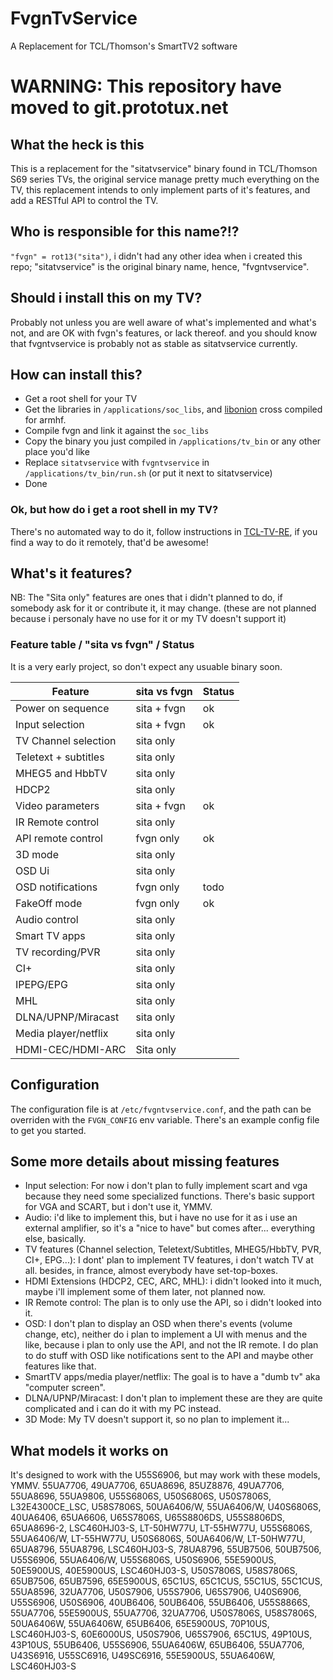 # FvgnTvService
A Replacement for TCL/Thomson's SmartTV2 software

# WARNING: This repository have moved to git.prototux.net

## What the heck is this

This is a replacement for the "sitatvservice" binary found in TCL/Thomson S69 series TVs, the original service manage pretty much everything on the TV, this replacement intends to only implement parts of it's features, and add a RESTful API to control the TV.

## Who is responsible for this name?!?

`"fvgn" = rot13("sita")`, i didn't had any other idea when i created this repo; "sitatvservice" is the original binary name, hence, "fvgntvservice".

## Should i install this on my TV?

Probably not unless you are well aware of what's implemented and what's not, and are OK with fvgn's features, or lack thereof. and you should know that fvgntvservice is probably not as stable as sitatvservice currently.

## How can install this?

* Get a root shell for your TV
* Get the libraries in `/applications/soc_libs`, and [libonion](https://github.com/davidmoreno/onion) cross compiled for armhf.
* Compile fvgn and link it against the `soc_libs`
* Copy the binary you just compiled in `/applications/tv_bin` or any other place you'd like
* Replace `sitatvservice` with `fvgntvservice` in `/applications/tv_bin/run.sh` (or put it next to sitatvservice)
* Done

### Ok, but how do i get a root shell in my TV?

There's no automated way to do it, follow instructions in [TCL-TV-RE](https://github.com/prototux/TCL-TV-reverse-engineering), if you find a way to do it remotely, that'd be awesome!

## What's it features?

NB: The "Sita only" features are ones that i didn't planned to do, if somebody ask for it or contribute it, it may change. (these are not planned because i personaly have no use for it or my TV doesn't support it)

### Feature table / "sita vs fvgn" / Status

It is a very early project, so don't expect any usuable binary soon.

| Feature                  | sita vs fvgn | Status |
| ------------------------ | ------------ | ------ |
| Power on sequence        | sita + fvgn  | ok     |
| Input selection          | sita + fvgn  | ok     |
| TV Channel selection     | sita only    |        |
| Teletext + subtitles     | sita only    |        |
| MHEG5 and HbbTV          | sita only    |        |
| HDCP2                    | sita only    |        |
| Video parameters         | sita + fvgn  | ok     |
| IR Remote control        | sita only    |        |
| API remote control       | fvgn only    | ok     |
| 3D mode                  | sita only    |        |
| OSD Ui                   | sita only    |        |
| OSD notifications        | fvgn only    | todo   |
| FakeOff mode             | fvgn only    | ok     |
| Audio control            | sita only    |        |
| Smart TV apps            | sita only    |        |
| TV recording/PVR         | sita only    |        |
| CI+                      | sita only    |        |
| IPEPG/EPG                | sita only    |        |
| MHL                      | sita only    |        |
| DLNA/UPNP/Miracast       | sita only    |        |
| Media player/netflix     | sita only    |        |
| HDMI-CEC/HDMI-ARC        | Sita only    |        |

## Configuration

The configuration file is at `/etc/fvgntvservice.conf`, and the path can be overriden with the `FVGN_CONFIG` env variable. There's an example config file to get you started.

## Some more details about missing features

* Input selection: For now i don't plan to fully implement scart and vga because they need some specialized functions.  There's basic support for VGA and SCART, but i don't use it, YMMV.
* Audio: i'd like to implement this, but i have no use for it as i use an external amplifier, so it's a "nice to have" but comes after... everything else, basically.
* TV features (Channel selection, Teletext/Subtitles, MHEG5/HbbTV, PVR, CI+, EPG...): I dont' plan to implement TV features, i don't watch TV at all. besides, in france, almost everybody have set-top-boxes.
* HDMI Extensions (HDCP2, CEC, ARC, MHL): i didn't looked into it much, maybe i'll implement some of them later, not planned now.
* IR Remote control: The plan is to only use the API, so i didn't looked into it.
* OSD: I don't plan to display an OSD when there's events (volume change, etc), neither do i plan to implement a UI with menus and the like, because i plan to only use the API, and not the IR remote. I do plan to do stuff with OSD like notifications sent to the API and maybe other features like that.
* SmartTV apps/media player/netflix: The goal is to have a "dumb tv" aka "computer screen".
* DLNA/UPNP/Miracast: I don't plan to implement these are they are quite complicated and i can do it with my PC instead.
* 3D Mode: My TV doesn't support it, so no plan to implement it...

## What models it works on
It's designed to work with the U55S6906, but may work with these models, YMMV.
55UA7706, 49UA7706, 65UA8696, 85UZ8876, 49UA7706, 55UA8696, 55UA9806, U55S6806S, U50S6806S, U50S7806S, L32E4300CE_LSC, U58S7806S, 50UA6406/W, 55UA6406/W, U40S6806S, 40UA6406, 65UA6606, U65S7806S, U65S8806DS, U55S8806DS, 65UA8696-2, LSC460HJ03-S, LT-50HW77U, LT-55HW77U, U55S6806S, 55UA6406/W, LT-55HW77U, U50S6806S, 50UA6406/W, LT-50HW77U, 65UA8796, 55UA8796, LSC460HJ03-S, 78UA8796, 55UB7506, 50UB7506, U55S6906, 55UA6406/W, U55S6806S, U50S6906, 55E5900US, 50E5900US, 40E5900US, LSC460HJ03-S, U50S7806S, U58S7806S, 65UB7506, 65UB7596, 65E5900US, 65C1US, 65C1CUS, 55C1US, 55C1CUS, 55UA8596, 32UA7706, U50S7906, U55S7906, U65S7906, U40S6906, U55S6906, U50S6906, 40UB6406, 50UB6406, 55UB6406, U55S8866S, 55UA7706, 55E5900US, 55UA7706, 32UA7706, U50S7806S, U58S7806S, 50UA6406W, 55UA6406W, 65UB6406, 65E5900US, 70P10US, LSC460HJ03-S, 60E6000US, U50S7906, U65S7906, 65C1US, 49P10US, 43P10US, 55UB6406, U55S6906, 55UA6406W, 65UB6406, 55UA7706, U43S6916, U55SC6916, U49SC6916, 55E5900US, 55UA6406W, LSC460HJ03-S
